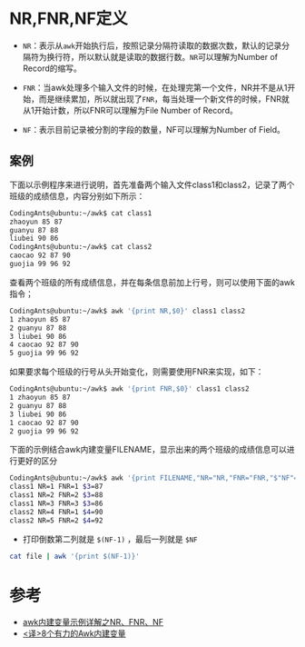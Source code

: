 # NR,FNR,NF定义

* `NR`：表示从`awk`开始执行后，按照记录分隔符读取的数据次数，默认的记录分隔符为换行符，所以默认就是读取的数据行数。`NR`可以理解为Number of Record的缩写。

* `FNR`：当awk处理多个输入文件的时候，在处理完第一个文件，NR并不是从1开始，而是继续累加，所以就出现了`FNR`，每当处理一个新文件的时候，FNR就从1开始计数，所以FNR可以理解为File Number of Record。

* `NF`：表示目前记录被分割的字段的数量，NF可以理解为Number of Field。

## 案例

下面以示例程序来进行说明，首先准备两个输入文件class1和class2，记录了两个班级的成绩信息，内容分别如下所示：

```bash
CodingAnts@ubuntu:~/awk$ cat class1
zhaoyun 85 87
guanyu 87 88
liubei 90 86
CodingAnts@ubuntu:~/awk$ cat class2
caocao 92 87 90
guojia 99 96 92
```

查看两个班级的所有成绩信息，并在每条信息前加上行号，则可以使用下面的awk指令；

```bash
CodingAnts@ubuntu:~/awk$ awk '{print NR,$0}' class1 class2
1 zhaoyun 85 87
2 guanyu 87 88
3 liubei 90 86
4 caocao 92 87 90
5 guojia 99 96 92
```

如果要求每个班级的行号从头开始变化，则需要使用FNR来实现，如下：

```bash
CodingAnts@ubuntu:~/awk$ awk '{print FNR,$0}' class1 class2
1 zhaoyun 85 87
2 guanyu 87 88
3 liubei 90 86
1 caocao 92 87 90
2 guojia 99 96 92
```

下面的示例结合awk内建变量FILENAME，显示出来的两个班级的成绩信息可以进行更好的区分

```bash
CodingAnts@ubuntu:~/awk$ awk '{print FILENAME,"NR="NR,"FNR="FNR,"$"NF"="$NF}' class1 class2
class1 NR=1 FNR=1 $3=87
class1 NR=2 FNR=2 $3=88
class1 NR=3 FNR=3 $3=86
class2 NR=4 FNR=1 $4=90
class2 NR=5 FNR=2 $4=92
```

- 打印倒数第二列就是 `$(NF-1)` ，最后一列就是 `$NF`

```bash
cat file | awk '{print $(NF-1)}'
```

# 参考

* [awk内建变量示例详解之NR、FNR、NF](http://www.letuknowit.com/topics/20120329/sample-about-awk-build-in-variable-nr-fnr-nf.html/)
* [<译>8个有力的Awk内建变量](http://shomy.top/2016/05/05/trans-8-powerful-awk-built-in-variables/)